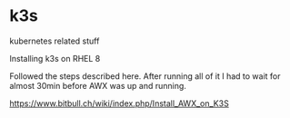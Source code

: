 # k3s

kubernetes related stuff

Installing k3s on RHEL 8

Followed the steps described here. After running all of it I had to wait for almost 30min before AWX was up and running.

https://www.bitbull.ch/wiki/index.php/Install_AWX_on_K3S

